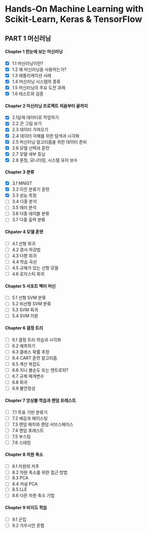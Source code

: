 # Hands-On Machine Learning with Scikit-Learn, Keras & TensorFlow

## PART 1 머신러닝

#### Chapter 1 한눈에 보는 머신러닝
- [x] 1.1 머신러닝이란?
- [x] 1.2 왜 머신러닝을 사용하는가?
- [x] 1.3 애플리케이션 사례
- [x] 1.4 머신러닝 시스템의 종류
- [x] 1.5 머신러닝의 주요 도전 과제
- [x] 1.6 테스트와 검증
#### Chapter 2 머신러닝 프로젝트 처음부터 끝까지
- [x] 2.1실제 데이터로 작업하기
- [x] 2.2 큰 그림 보기
- [x] 2.3 데이터 가져오기
- [x] 2.4 데이터 이해를 위한 탐색과 시각화
- [x] 2.5 머신러닝 알고리즘을 위한 데이터 준비
- [x] 2.6 모델 선택과 훈련
- [x] 2.7 모델 세부 튜닝
- [x] 2.8 론칭, 모니터링, 시스템 유지 보수
#### Chapter 3 분류
- [x] 3.1 MNIST
- [x] 3.2 이진 분류기 훈련
- [x] 3.3 성능 측정
- [ ] 3.4 다중 분석
- [ ] 3.5 에러 분석
- [ ] 3.6 다중 레이블 분류
- [ ] 3.7 다중 출력 분류
#### Chpater 4 모델 훈련
- [ ] 4.1 선형 회귀
- [ ] 4.2 경사 하강법
- [ ] 4.3 다항 회귀
- [ ] 4.4 학습 곡선
- [ ] 4.5 규제가 있는 선형 모델
- [ ] 4.6 로지스틱 회귀
#### Chapter 5 서포트 벡터 머신
- [ ] 5.1 선형 SVM 분류
- [ ] 5.2 비선형 SVM 분류
- [ ] 5.3 SVM 회귀
- [ ] 5.4 SVM 이론
#### Chapter 6 결정 트리
- [ ] 6.1 결정 트리 학습과 시각화
- [ ] 6.2 예측하기
- [ ] 6.3 클래스 확률 추정
- [ ] 6.4 CART 훈련 알고리즘
- [ ] 6.5 계산 복잡도
- [ ] 6.6 지니 불순도 또는 엔트로피?
- [ ] 6.7 규제 매개변수
- [ ] 6.8 회귀
- [ ] 6.9 불안정성
#### Chapter 7 앙상블 학습과 랜덤 포레스트
- [ ] 7.1 투표 기반 분류기
- [ ] 7.2 배깅과 페이스팅
- [ ] 7.3 랜덤 패치와 랜덤 서브스페이스
- [ ] 7.4 랜덤 포레스트
- [ ] 7.5 부스팅
- [ ] 7.6 스태킹
#### Chapter 8 차원 축소
- [ ] 8.1 차원의 저주
- [ ] 8.2 차원 축소를 위한 접근 방법
- [ ] 8.3 PCA
- [ ] 8.4 커널 PCA
- [ ] 8.5 LLE
- [ ] 8.6 다른 차원 축소 기법
#### Chapter 9 비지도 학습
- [ ] 9.1 군집
- [ ] 9.2 가우시안 혼합
